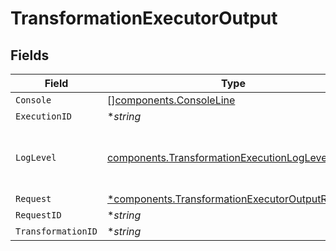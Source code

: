 # TransformationExecutorOutput


## Fields

| Field                                                                                                         | Type                                                                                                          | Required                                                                                                      | Description                                                                                                   |
| ------------------------------------------------------------------------------------------------------------- | ------------------------------------------------------------------------------------------------------------- | ------------------------------------------------------------------------------------------------------------- | ------------------------------------------------------------------------------------------------------------- |
| `Console`                                                                                                     | [][components.ConsoleLine](../../models/shared/consoleline.md)                                                | :heavy_minus_sign:                                                                                            | N/A                                                                                                           |
| `ExecutionID`                                                                                                 | **string*                                                                                                     | :heavy_minus_sign:                                                                                            | N/A                                                                                                           |
| `LogLevel`                                                                                                    | [components.TransformationExecutionLogLevel](../../models/shared/transformationexecutionloglevel.md)          | :heavy_check_mark:                                                                                            | The minimum log level to open the issue on                                                                    |
| `Request`                                                                                                     | [*components.TransformationExecutorOutputRequest](../../models/shared/transformationexecutoroutputrequest.md) | :heavy_minus_sign:                                                                                            | N/A                                                                                                           |
| `RequestID`                                                                                                   | **string*                                                                                                     | :heavy_minus_sign:                                                                                            | N/A                                                                                                           |
| `TransformationID`                                                                                            | **string*                                                                                                     | :heavy_minus_sign:                                                                                            | N/A                                                                                                           |